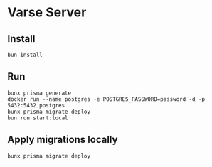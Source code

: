 # Varse Server

## Install

```
bun install
```

## Run

```
bunx prisma generate
docker run --name postgres -e POSTGRES_PASSWORD=password -d -p 5432:5432 postgres
bunx prisma migrate deploy
bun run start:local
```

## Apply migrations locally

```
bunx prisma migrate deploy
```
